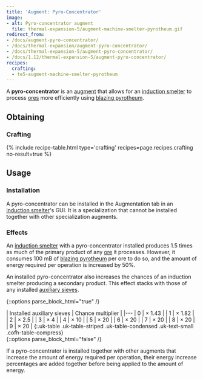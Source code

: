 ```yaml
---
title: 'Augment: Pyro-Concentrator'
image:
- alt: Pyro-concentrator augment
  file: thermal-expansion-5/augment-machine-smelter-pyrotheum.gif
redirect_from:
- /docs/augment-pyro-concentrator/
- /docs/thermal-expansion/augment-pyro-concentrator/
- /docs/thermal-expansion-5/augment-pyro-concentrator/
- /docs/1.12/thermal-expansion-5/augment-pyro-concentrator/
recipes:
  crafting:
  - te5-augment-machine-smelter-pyrotheum
---
```


A **pyro-concentrator** is an [augment](/docs/1.12/thermal-expansion/augments/) that allows for an
[induction smelter](/docs/1.12/thermal-expansion/induction-smelter/) to process
[ores](/docs/1.12/thermal-expansion/induction-smelter/#ore-processing) more efficiently using [blazing
pyrotheum](/docs/1.12/thermal-foundation/blazing-pyrotheum/).


Obtaining
---------

### Crafting
{% include recipe-table.html type='crafting' recipes=page.recipes.crafting no-result=true %}


Usage
-----

### Installation
A pyro-concentrator can be installed in the Augmentation tab in an [induction
smelter](/docs/1.12/thermal-expansion/induction-smelter/)'s GUI. It is a specialization that cannot be
installed together with other specialization augments.

### Effects
An [induction smelter](/docs/1.12/thermal-expansion/induction-smelter/) with a pyro-concentrator
installed produces 1.5 times as much of the primary product of any
[ore](/docs/1.12/thermal-expansion/induction-smelter/#ore-processing) it processes. However, it
consumes 100 mB of [blazing pyrotheum](/docs/1.12/thermal-foundation/blazing-pyrotheum/) per ore to do
so, and the amount of energy required per operation is increased by 50%.

An installed pyro-concentrator also increases the chances of an induction
smelter producing a secondary product. This effect stacks with those of any
installed [auxiliary sieves](/docs/1.12/thermal-expansion/augment-auxiliary-sieve/).

<!--
modifiedChance = 100 - amount * 15 - 30   (minimum is 5)
multiplier = 100 / modifiedChance
-->

{::options parse_block_html="true" /}
<div class="uk-overflow-container">
| Installed auxiliary sieves | Chance multiplier |
|---
| 0 | × 1.43 |
| 1 | × 1.82 |
| 2 | × 2.5 |
| 3 | × 4 |
| 4 | × 10 |
| 5 | × 20 |
| 6 | × 20 |
| 7 | × 20 |
| 8 | × 20 |
| 9 | × 20 |
{:.uk-table .uk-table-striped .uk-table-condensed .uk-text-small .cofh-table-compress}
</div>
{::options parse_block_html="false" /}

If a pyro-concentrator is installed together with other augments that increase
the amount of energy required per operation, their energy increase percentages
are added together before being applied to the amount of energy.
